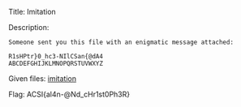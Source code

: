 Title: Imitation

Description:
```
Someone sent you this file with an enigmatic message attached:

R1sHPtr}0_hc3-NIlCSan{@dA4
ABCDEFGHIJKLMNOPQRSTUVWXYZ
```

Given files: [imitation](https://github.com/Coder-Here/HACK-AC-2022-CTF/blob/main/RE/Imitation/imitation "imitation")


Flag: ACSI{al4n-@Nd_cHr1st0Ph3R}
